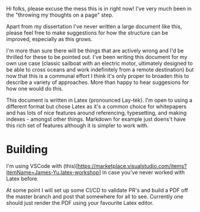Hi folks, please excuse the mess this is in right now! I've very much been in the "throwing my thoughts on a page" step.

Apart from my dissertation I've never written a large document like this, please feel free to make suggestions for how the structure can be improved, especially as this grows.

I'm more than sure there will be things that are actively wrong and I'd be thrilled for these to be pointed out. I've been writing this document for my own use case (classic sailboat with an electric motor, ultimately designed to be able to cross oceans and work indefinitely from a remote destination) but now that this is a communal effort I think it's only proper to broaden this to describe a variety of approaches. More than happy to hear suggesions for how one would do this.

This document is written in Latex (pronounced Lay-tek). I'm open to using a different format but chose Latex as it's a common choice for whitepapers and has lots of nice features around referencing, typesetting, and making indexes - amongst other things. Markdown for example just doens't have this rich set of features although it is simpler to work with.

# Building
I'm using VSCode with (this)[https://marketplace.visualstudio.com/items?itemName=James-Yu.latex-workshop] in case you've never worked with Latex before.

At some point I will set up some CI/CD to validate PR's and build a PDF off the master branch and post that somewhere for all to see. Currently one should just render the PDF using your favourite Latex editor.